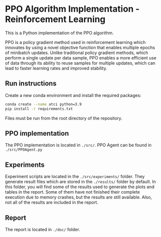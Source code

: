# PPO Algorithm Implementation - Reinforcement Learning


This is a Python implementation of the PPO algorithm.

PPO is a policy gradient method used in reinforcement learning which innovates by using a novel objective function that enables multiple epochs of minibatch
updates. Unlike traditional policy gradient methods, which perform a single update per data sample, PPO enables a more efficient use of data through its ability to reuse samples for multiple updates, which can lead to faster learning rates and improved stability.

## Run instructions

Create a new conda environment and install the required packages:

```bash
conda create --name atci python=3.9
pip install -r requirements.txt
```

Files must be run from the root directory of the repository. 

## PPO implementation

The PPO implementation is located in `./src/`.
PPO Agent can be found in `./src/PPOAgent.py`

## Experiments

Experiment scripts are located in the `./src/experiments/` folder. They generate result files which are stored in the `./results/` folder by default. 
In this folder, you will find some of the results used to generate the plots and tables in the report. Some of them have not finished their complete execution due to memory crashes, but the results are still available. Also, not all of the results are included in the report.

## Report

The report is located in `./doc/` folder.
